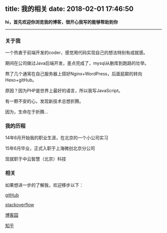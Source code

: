 title: 我的相关
date: 2018-02-01 17:46:50
---
**hi，首先欢迎你浏览我的博客，很开心我写的能够帮助到你**

---

### 关于我
一个热衷于前端开发的coder，感觉用代码实现自己的想法特别有成就感。

期间在公司做过Java后端开发，差点完成了，mysql从删库到跑路的壮举。

熬了几个通宵在自己服务器上搭好Nginx+WordPress，后面屁颠的转向Hexo+gitHub。

原因？因为PHP是世界上最好的语言，所以我写JavaScript。

有一颗不安的心，发现新技术总想折腾。

因为，生命在于折腾...

### 我的历程

14年6月开始我的职业生涯，在北京的一个小公司实习

15年6月毕业，正式入职于上海微创北京分公司

现就职于中云智慧（北京）科技

### 相关

如果想进一步的了解我，欢迎移步以下：

[gitHub](https://github.com/wangzhiwei3919)

[stackoverflow](https://stackoverflow.com/users/5470264/ivan)

[博客园](www.cnblogs.com/v-weiwang/)

[知乎](https://www.zhihu.com/people/wang-zhi-54-11/activities)


